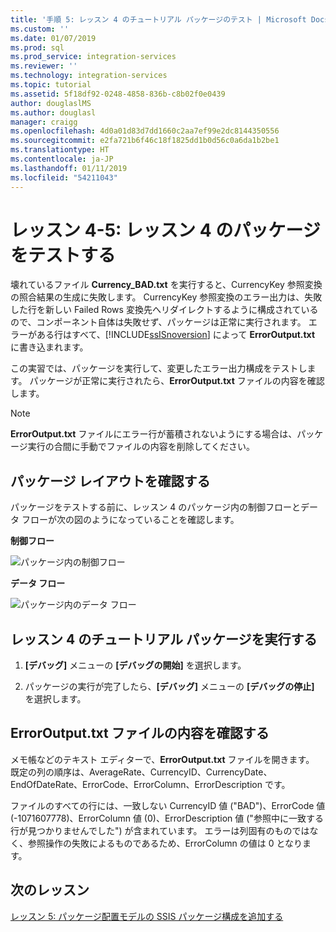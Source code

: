 ```yaml
---
title: '手順 5: レッスン 4 のチュートリアル パッケージのテスト | Microsoft Docs'
ms.custom: ''
ms.date: 01/07/2019
ms.prod: sql
ms.prod_service: integration-services
ms.reviewer: ''
ms.technology: integration-services
ms.topic: tutorial
ms.assetid: 5f18df92-0248-4858-836b-c8b02f0e0439
author: douglaslMS
ms.author: douglasl
manager: craigg
ms.openlocfilehash: 4d0a01d83d7dd1660c2aa7ef99e2dc8144350556
ms.sourcegitcommit: e2fa721b6f46c18f1825dd1b0d56c0a6da1b2be1
ms.translationtype: HT
ms.contentlocale: ja-JP
ms.lasthandoff: 01/11/2019
ms.locfileid: "54211043"
---
```

# <a name="lesson-4-5-test-the-lesson-4-package"></a>レッスン 4-5: レッスン 4 のパッケージをテストする

壊れているファイル **Currency_BAD.txt** を実行すると、CurrencyKey 参照変換の照合結果の生成に失敗します。 CurrencyKey 参照変換のエラー出力は、失敗した行を新しい Failed Rows 変換先へリダイレクトするように構成されているので、コンポーネント自体は失敗せず、パッケージは正常に実行されます。 エラーがある行はすべて、[!INCLUDE[ssISnoversion](../includes/ssisnoversion-md.md)] によって **ErrorOutput.txt** に書き込まれます。  
  
この実習では、パッケージを実行して、変更したエラー出力構成をテストします。 パッケージが正常に実行されたら、**ErrorOutput.txt** ファイルの内容を確認します。  
  
> [!NOTE]  
> **ErrorOutput.txt** ファイルにエラー行が蓄積されないようにする場合は、パッケージ実行の合間に手動でファイルの内容を削除してください。  
  
## <a name="check-the-package-layout"></a>パッケージ レイアウトを確認する  
パッケージをテストする前に、レッスン 4 のパッケージ内の制御フローとデータ フローが次の図のようになっていることを確認します。 
  
**制御フロー**  
  
![パッケージ内の制御フロー](../integration-services/media/task4lesson2control.gif "パッケージ内の制御フロー")  
  
**データ フロー**  
  
![パッケージ内のデータ フロー](../integration-services/media/task5lesson5data.gif "パッケージ内のデータ フロー")  
  
## <a name="run-the-lesson-4-tutorial-package"></a>レッスン 4 のチュートリアル パッケージを実行する  
  
1.  **[デバッグ]** メニューの **[デバッグの開始]** を選択します。  
  
2.  パッケージの実行が完了したら、**[デバッグ]** メニューの **[デバッグの停止]** を選択します。  
  
## <a name="view-the-contents-of-the-erroroutputtxt-file"></a>ErrorOutput.txt ファイルの内容を確認する  
  
メモ帳などのテキスト エディターで、**ErrorOutput.txt** ファイルを開きます。 既定の列の順序は、AverageRate、CurrencyID、CurrencyDate、EndOfDateRate、ErrorCode、ErrorColumn、ErrorDescription です。  
 
ファイルのすべての行には、一致しない CurrencyID 値 ("BAD")、ErrorCode 値 (-1071607778)、ErrorColumn 値 (0)、ErrorDescription 値 ("参照中に一致する行が見つかりませんでした") が含まれています。 エラーは列固有のものではなく、参照操作の失敗によるものであるため、ErrorColumn の値は 0 となります。
  
  
## <a name="next-lesson"></a>次のレッスン
[レッスン 5: パッケージ配置モデルの SSIS パッケージ構成を追加する](../integration-services/lesson-5-add-ssis-package-configurations-for-the-package-deployment-model.md)  
